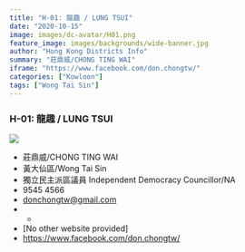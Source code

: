 ```yaml
---
title: "H-01: 龍趣 / LUNG TSUI"
date: "2020-10-15"
image: images/dc-avatar/H01.png
feature_image: images/backgrounds/wide-banner.jpg
author: "Hong Kong Districts Info"
summary: "莊鼎威/CHONG TING WAI"
iframe: "https://www.facebook.com/don.chongtw/"
categories: ["Kowloon"]
tags: ["Wong Tai Sin"]
---
```


### H-01: 龍趣 / LUNG TSUI  
![](/images/dc-avatar/H01.png)  

 - 莊鼎威/CHONG TING WAI  
 - 黃大仙區/Wong Tai Sin  
 - 獨立民主派區議員 Independent Democracy Councillor/NA  
 - 9545 4566  
 - donchongtw@gmail.com  
 - -  
 - [No other website provided]  
 - https://www.facebook.com/don.chongtw/
